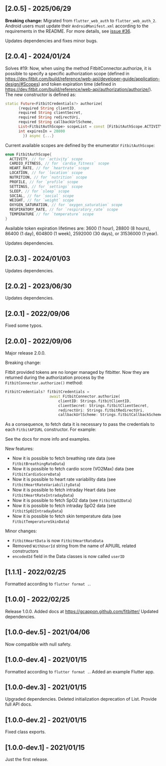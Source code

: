 ## [2.0.5] - 2025/06/29

**Breaking change:** Migrated from `flutter_web_auth` to `flutter_web_auth_2`. Android users must update their `AndroidManifest.xml` according to the requirements in the README. For more details, see [issue #36](https://github.com/gcappon/fitbitter/issues/36).

Updates dependencies and fixes minor bugs.

## [2.0.4] - 2024/01/24

Solves #19: Now, when using the method FitbitConnector.authorize, it is possible to specify a specific authorization scope (defined in https://dev.fitbit.com/build/reference/web-api/developer-guide/application-design/#Scopes) and token expiration time (defined in https://dev.fitbit.com/build/reference/web-api/authorization/authorize/).
The new constructor is defined as:
```dart
static Future<FitbitCredentials?> authorize(
      {required String clientID,
      required String clientSecret,
      required String redirectUri,
      required String callbackUrlScheme,
      List<FitbitAuthScope> scopeList = const [FitbitAuthScope.ACTIVITY, FitbitAuthScope.CARDIO_FITNESS, FitbitAuthScope.HEART_RATE, FitbitAuthScope.LOCATION, FitbitAuthScope.NUTRITION, FitbitAuthScope.OXYGEN_SATURATION, FitbitAuthScope.PROFILE, FitbitAuthScope.RESPIRATORY_RATE, FitbitAuthScope.SETTINGS, FitbitAuthScope.SLEEP, FitbitAuthScope.SOCIAL, FitbitAuthScope.TEMPERATURE],
      int expiresIn = 28800  
        }) async {...}
```

Current available scopes are defined by the enumerator `FitbitAuthScope`:
```dart
enum FitbitAuthScope{
  ACTIVITY, // for `activity` scope
  CARDIO_FITNESS, // for `cardio_fitness` scope
  HEART_RATE, // for `heartrate` scope
  LOCATION, // for `location` scope
  NUTRITION, // for `nutrition` scope
  PROFILE, // for `profile` scope
  SETTINGS, // for `settings` scope
  SLEEP, // for `sleep` scope
  SOCIAL, // for `social` scope
  WEIGHT, // for `weight` scope
  OXYGEN_SATURATION, // for `oxygen_saturation` scope
  RESPIRATORY_RATE, // for `respiratory_rate` scope
  TEMPERATURE // for `temperature` scope
}
```

Available token expiration lifetimes are: 3600 (1 hour), 28800 (8 hours), 86400 (1 day), 604800 (1 week), 2592000 (30 days), or 31536000 (1 year).

Updates dependencies. 

## [2.0.3] - 2024/01/03

Updates dependencies. 

## [2.0.2] - 2023/06/30

Updates dependencies. 

## [2.0.1] - 2022/09/06

Fixed some typos.

## [2.0.0] - 2022/09/06

Major release 2.0.0. 

Breaking change:

Fitbit provided tokens are no longer managed by fitbitter. Now they are returned during the authorization process by the `FitbitConnector.authorize()` method: 
```dart
FitbitCredentials? fitbitCredentials =
                    await FitbitConnector.authorize(
                        clientID: Strings.fitbitClientID,
                        clientSecret: Strings.fitbitClientSecret,
                        redirectUri: Strings.fitbitRedirectUri,
                        callbackUrlScheme: Strings.fitbitCallbackScheme);
```
As a consequence, to fetch data it is necessary to pass the credentials to each `FitbitAPIURL` constructor. For example:

See the docs for more info and examples.

New features:
- Now it is possible to fetch breathing rate data (see `FitbitBreathingRateData`)
- Now it is possible to fetch cardio score (VO2Max) data (see `FitbitCardioScoreData`)
- Now it is possible to heart rate variability data (see `FitbitHeartRateVariabilityData`)
- Now it is possible to fetch intraday Heart data (see `FitbitHeartRateIntradayData`)
- Now it is possible to fetch SpO2 data (see `FitbitSpO2Data`)
- Now it is possible to fetch intraday SpO2 data (see `FitbitSpO2IntradayData`)
- Now it is possible to fetch skin temperature data (see `FitbitTemperatureSkinData`)

Minor changes:
- `FitbitHeartData` is now `FitbitHeartRateData`
- Removed `WithUserId` string from the name of APIURL related constructors
- `encodedId` field in the Data classes is now called `userID`

## [1.1.1] - 2022/02/25

Formatted according to `flutter format .`.

## [1.0.0] - 2022/02/25

Release 1.0.0. 
Added docs at https://gcappon.github.com/fitbitter/
Updated dependencies. 

## [1.0.0-dev.5] - 2021/04/06

Now compatible with null safety.

## [1.0.0-dev.4] - 2021/01/15

Formatted according to `flutter format .`.
Added an example Flutter app.

## [1.0.0-dev.3] - 2021/01/15

Upgraded dependencies.
Deleted initialization deprecation of List.
Provide full API docs.

## [1.0.0-dev.2] - 2021/01/15

Fixed class exports.

## [1.0.0-dev.1] - 2021/01/15

Just the first release.
